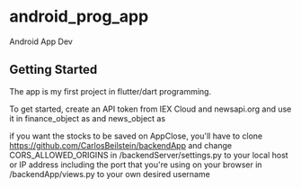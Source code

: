 # android_prog_app

Android App Dev

## Getting Started

The app is my first project in flutter/dart programming.

To get started, create an API token from IEX Cloud and newsapi.org and use it in finance_object as <apiKey> and news_object as <apiKey>

if you want the stocks to be saved on AppClose, you'll have to clone https://github.com/CarlosBeilstein/backendApp and change
    CORS_ALLOWED_ORIGINS in /backendServer/settings.py to your local host or IP address including the port that you're using on your browser
    <username> in /backendApp/views.py to your own desired username
    




    





